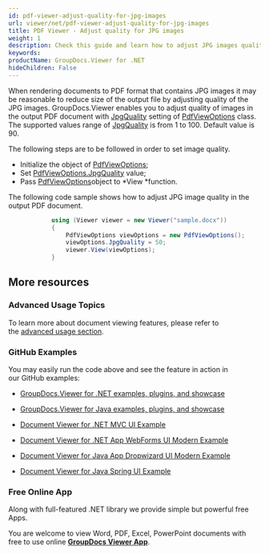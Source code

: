 ```yaml
---
id: pdf-viewer-adjust-quality-for-jpg-images
url: viewer/net/pdf-viewer-adjust-quality-for-jpg-images
title: PDF Viewer - Adjust quality for JPG images
weight: 1
description: Check this guide and learn how to adjust JPG images quality and size when displaying documents with PDF Viewer by GroupDocs.
keywords: 
productName: GroupDocs.Viewer for .NET
hideChildren: False
---
```

When rendering documents to PDF format that contains JPG images it may be reasonable to reduce size of the output file by adjusting quality of the JPG images. GroupDocs.Viewer enables you to adjust quality of images in the output PDF document with [JpgQuality](https://apireference.groupdocs.com/net/viewer/groupdocs.viewer.options/pdfviewoptions/properties/jpgquality) setting of [PdfViewOptions](https://apireference.groupdocs.com/net/viewer/groupdocs.viewer.options/pdfviewoptions) class. The supported values range of [JpgQuality](https://apireference.groupdocs.com/net/viewer/groupdocs.viewer.options/pdfviewoptions/properties/jpgquality) is from 1 to 100. Default value is 90.

The following steps are to be followed in order to set image quality.

*   Initialize the object of [PdfViewOptions](https://apireference.groupdocs.com/net/viewer/groupdocs.viewer.options/pdfviewoptions);
*   Set [PdfViewOptions.JpgQuality](https://apireference.groupdocs.com/net/viewer/groupdocs.viewer.options/pdfviewoptions/properties/jpgquality) value;
*   Pass [PdfViewOptions](https://apireference.groupdocs.com/net/viewer/groupdocs.viewer.options/pdfviewoptions)object to *View *function.

The following code sample shows how to adjust JPG image quality in the output PDF document.

```csharp
            using (Viewer viewer = new Viewer("sample.docx"))
            {               
                PdfViewOptions viewOptions = new PdfViewOptions();
                viewOptions.JpgQuality = 50;
                viewer.View(viewOptions);
            }
```

## More resources

### Advanced Usage Topics

To learn more about document viewing features, please refer to the [advanced usage section](Advanced%2Busage.html).

### GitHub Examples

You may easily run the code above and see the feature in action in our GitHub examples:

*   [GroupDocs.Viewer for .NET examples, plugins, and showcase](https://github.com/groupdocs-viewer/GroupDocs.Viewer-for-.NET)
    
*   [GroupDocs.Viewer for Java examples, plugins, and showcase](https://github.com/groupdocs-viewer/GroupDocs.Viewer-for-Java)
    
*   [Document Viewer for .NET MVC UI Example](https://github.com/groupdocs-viewer/GroupDocs.Viewer-for-.NET-MVC) 
    
*   [Document Viewer for .NET App WebForms UI Modern Example](https://github.com/groupdocs-viewer/GroupDocs.Viewer-for-.NET-WebForms)
    
*   [Document Viewer for Java App Dropwizard UI Modern Example](https://github.com/groupdocs-viewer/GroupDocs.Viewer-for-Java-Dropwizard)
    
*   [Document Viewer for Java Spring UI Example](https://github.com/groupdocs-viewer/GroupDocs.Viewer-for-Java-Spring)
    

### Free Online App

Along with full-featured .NET library we provide simple but powerful free Apps.

You are welcome to view Word, PDF, Excel, PowerPoint documents with free to use online **[GroupDocs Viewer App](https://products.groupdocs.app/viewer)**.
